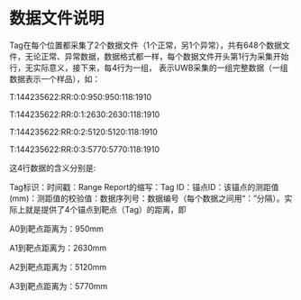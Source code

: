 # 数据文件说明
Tag在每个位置都采集了2个数据文件（1个正常，另1个异常），共有648个数据文件，无论正常、异常数据，数据格式都一样，每个数据文件开头第1行为采集开始行，无实际意义，接下来，每4行为一组，
表示UWB采集的一组完整数据（一组数据表示一个样品），如：

T:144235622:RR:0:0:950:950:118:1910  

T:144235622:RR:0:1:2630:2630:118:1910  

T:144235622:RR:0:2:5120:5120:118:1910 

T:144235622:RR:0:3:5770:5770:118:1910

这4行数据的含义分别是:

Tag标识：时间戳：Range Report的缩写：Tag ID：锚点ID：该锚点的测距值(mm)：测距值的校验值：数据序列号：数据编号（每个数据之间用“：”分隔）。实际上就是提供了4个锚点到靶点（Tag）的距离，即

A0到靶点距离为：950mm 

A1到靶点距离为：2630mm 

A2到靶点距离为：5120mm

A3到靶点距离为：5770mm
